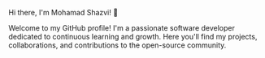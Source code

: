 Hi there, I'm Mohamad Shazvi! 👋


Welcome to my GitHub profile! I'm a passionate software developer dedicated to continuous learning and growth. Here you'll find my projects, collaborations, and contributions to the open-source community.
